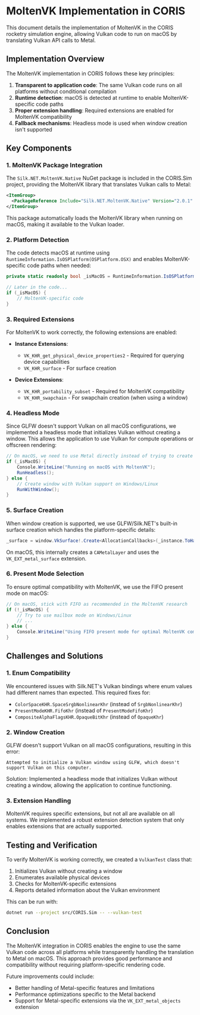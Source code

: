 # MoltenVK Implementation in CORIS

This document details the implementation of MoltenVK in the CORIS rocketry simulation engine, allowing Vulkan code to run on macOS by translating Vulkan API calls to Metal.

## Implementation Overview

The MoltenVK implementation in CORIS follows these key principles:

1. **Transparent to application code**: The same Vulkan code runs on all platforms without conditional compilation
2. **Runtime detection**: macOS is detected at runtime to enable MoltenVK-specific code paths
3. **Proper extension handling**: Required extensions are enabled for MoltenVK compatibility
4. **Fallback mechanisms**: Headless mode is used when window creation isn't supported

## Key Components

### 1. MoltenVK Package Integration

The `Silk.NET.MoltenVK.Native` NuGet package is included in the CORIS.Sim project, providing the MoltenVK library that translates Vulkan calls to Metal:

```xml
<ItemGroup>
  <PackageReference Include="Silk.NET.MoltenVK.Native" Version="2.0.1" />
</ItemGroup>
```

This package automatically loads the MoltenVK library when running on macOS, making it available to the Vulkan loader.

### 2. Platform Detection

The code detects macOS at runtime using `RuntimeInformation.IsOSPlatform(OSPlatform.OSX)` and enables MoltenVK-specific code paths when needed:

```csharp
private static readonly bool _isMacOS = RuntimeInformation.IsOSPlatform(OSPlatform.OSX);

// Later in the code...
if (_isMacOS) {
    // MoltenVK-specific code
}
```

### 3. Required Extensions

For MoltenVK to work correctly, the following extensions are enabled:

- **Instance Extensions**:
  - `VK_KHR_get_physical_device_properties2` - Required for querying device capabilities
  - `VK_KHR_surface` - For surface creation

- **Device Extensions**:
  - `VK_KHR_portability_subset` - Required for MoltenVK compatibility
  - `VK_KHR_swapchain` - For swapchain creation (when using a window)

### 4. Headless Mode

Since GLFW doesn't support Vulkan on all macOS configurations, we implemented a headless mode that initializes Vulkan without creating a window. This allows the application to use Vulkan for compute operations or offscreen rendering:

```csharp
// On macOS, we need to use Metal directly instead of trying to create a Vulkan window
if (_isMacOS) {
    Console.WriteLine("Running on macOS with MoltenVK");
    RunHeadless();
} else {
    // Create window with Vulkan support on Windows/Linux
    RunWithWindow();
}
```

### 5. Surface Creation

When window creation is supported, we use GLFW/Silk.NET's built-in surface creation which handles the platform-specific details:

```csharp
_surface = window.VkSurface!.Create<AllocationCallbacks>(_instance.ToHandle(), null).ToSurface();
```

On macOS, this internally creates a `CAMetalLayer` and uses the `VK_EXT_metal_surface` extension.

### 6. Present Mode Selection

To ensure optimal compatibility with MoltenVK, we use the FIFO present mode on macOS:

```csharp
// On macOS, stick with FIFO as recommended in the MoltenVK research
if (!_isMacOS) {
    // Try to use mailbox mode on Windows/Linux
    // ...
} else {
    Console.WriteLine("Using FIFO present mode for optimal MoltenVK compatibility");
}
```

## Challenges and Solutions

### 1. Enum Compatibility

We encountered issues with Silk.NET's Vulkan bindings where enum values had different names than expected. This required fixes for:

- `ColorSpaceKHR.SpaceSrgbNonlinearKhr` (instead of `SrgbNonlinearKhr`)
- `PresentModeKHR.FifoKhr` (instead of `PresentModeFifoKhr`)
- `CompositeAlphaFlagsKHR.OpaqueBitKhr` (instead of `OpaqueKhr`)

### 2. Window Creation

GLFW doesn't support Vulkan on all macOS configurations, resulting in this error:
```
Attempted to initialize a Vulkan window using GLFW, which doesn't support Vulkan on this computer.
```

Solution: Implemented a headless mode that initializes Vulkan without creating a window, allowing the application to continue functioning.

### 3. Extension Handling

MoltenVK requires specific extensions, but not all are available on all systems. We implemented a robust extension detection system that only enables extensions that are actually supported.

## Testing and Verification

To verify MoltenVK is working correctly, we created a `VulkanTest` class that:

1. Initializes Vulkan without creating a window
2. Enumerates available physical devices
3. Checks for MoltenVK-specific extensions
4. Reports detailed information about the Vulkan environment

This can be run with:
```sh
dotnet run --project src/CORIS.Sim -- --vulkan-test
```

## Conclusion

The MoltenVK integration in CORIS enables the engine to use the same Vulkan code across all platforms while transparently handling the translation to Metal on macOS. This approach provides good performance and compatibility without requiring platform-specific rendering code.

Future improvements could include:
- Better handling of Metal-specific features and limitations
- Performance optimizations specific to the Metal backend
- Support for Metal-specific extensions via the `VK_EXT_metal_objects` extension 